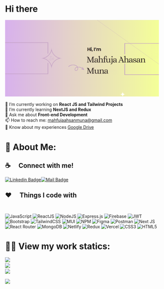 
# Hi there

![Github Banner](assets/cover.png)


🔭 I’m currently working on **React JS and Tailwind Projects** <br>
 🌱 I’m currently learning **NextJS and Redux** <br>
 💬 Ask me about **Front-end Development** <br>
 📫 How to reach me: mahfujaahsanmuna@gmail.com <br>
 📄 Know about my experiences [Google Drive](#) <br>

# 💫 About Me:

 

## :coffee: &emsp;Connect with me!


[![Linkedin Badge](https://img.shields.io/badge/LinkedIn-0077B5?style=for-the-badge&logo=linkedin&logoColor=white)](https://www.linkedin.com/in/ahasanmuna)[![Mail Badge](https://img.shields.io/badge/Gmail-D14836?style=for-the-badge&logo=gmail&logoColor=white)](mailto:mahfujaahsanmuna@gmail.com)

## :hearts: &emsp;Things I code with

<br>

![JavaScript](https://img.shields.io/badge/javascript-%23323330.svg?style=for-the-badge&logo=javascript&logoColor=%23F7DF1E) ![ReactJS](https://img.shields.io/badge/react-%2320232a.svg?style=for-the-badge&logo=react&logoColor=%2361DAFB) ![NodeJS](https://img.shields.io/badge/node.js-6DA55F?style=for-the-badge&logo=node.js&logoColor=white) ![Express.js](https://img.shields.io/badge/express.js-%23404d59.svg?style=for-the-badge&logo=express&logoColor=%2361DAFB) ![Firebase](https://img.shields.io/badge/firebase-%23039BE5.svg?style=for-the-badge&logo=firebase) ![JWT](https://img.shields.io/badge/JWT-black?style=for-the-badge&logo=JSON%20web%20tokens)   ![Bootstrap](https://img.shields.io/badge/bootstrap-%23563D7C.svg?style=for-the-badge&logo=bootstrap&logoColor=white)  ![TailwindCSS](https://img.shields.io/badge/tailwindcss-%2338B2AC.svg?style=for-the-badge&logo=tailwind-css&logoColor=white)   ![MUI](https://img.shields.io/badge/MUI-%230081CB.svg?style=for-the-badge&logo=material-ui&logoColor=white) ![NPM](https://img.shields.io/badge/NPM-%23000000.svg?style=for-the-badge&logo=npm&logoColor=white) ![Figma](https://img.shields.io/badge/figma-%23F24E1E.svg?style=for-the-badge&logo=figma&logoColor=white) ![Postman](https://img.shields.io/badge/Postman-FF6C37?style=for-the-badge&logo=postman&logoColor=white) ![Next JS](https://img.shields.io/badge/Next-black?style=for-the-badge&logo=next.js&logoColor=white)  ![React Router](https://img.shields.io/badge/React_Router-CA4245?style=for-the-badge&logo=react-router&logoColor=white) ![MongoDB](https://img.shields.io/badge/MongoDB-%234ea94b.svg?style=for-the-badge&logo=mongodb&logoColor=white) 	![Netlify](https://img.shields.io/badge/netlify-%23000000.svg?style=for-the-badge&logo=netlify&logoColor=#00C7B7) ![Redux](https://img.shields.io/badge/redux-%23593d88.svg?style=for-the-badge&logo=redux&logoColor=white) ![Vercel](https://img.shields.io/badge/vercel-%23000000.svg?style=for-the-badge&logo=vercel&logoColor=white) ![CSS3](https://img.shields.io/badge/css3-%231572B6.svg?style=for-the-badge&logo=css3&logoColor=white) ![HTML5](https://img.shields.io/badge/html5-%23E34F26.svg?style=for-the-badge&logo=html5&logoColor=white) 

# 👨‍💻 View my work statics:

![](https://github-readme-stats.vercel.app/api?username=mahfuja5768&theme=react&hide_border=false)<br/>
![](https://github-readme-streak-stats.herokuapp.com/?user=mahfuja5768&theme=react&hide_border=false)<br/>
![](https://github-readme-stats.vercel.app/api/top-langs/?username=mahfuja5768&theme=react&hide_border=false&include_all_commits=true&count_private=false&layout=compact)

[![](https://visitcount.itsvg.in/api?id=mahfuja5768&icon=0&color=0)](https://visitcount.itsvg.in)

